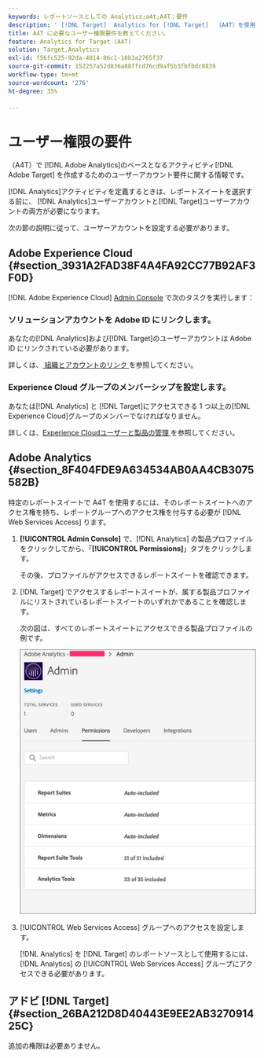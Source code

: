 ```yaml
---
keywords: レポートソースとしての Analytics;a4t;A4T；要件
description: ' [!DNL Target]  Analytics for [!DNL Target]  （A4T）を使用してAdobeでAdobe Analytics ベースのアクティビティを作成するために必要なユーザーアカウント要件を設定する方法について説明します。'
title: A4T に必要なユーザー権限要件を教えてください。
feature: Analytics for Target (A4T)
solution: Target,Analytics
exl-id: f56fc525-92da-4814-86c1-18b3a2765f37
source-git-commit: 152257a52d836a88ffcd76cd9af5b3fbfbdc0839
workflow-type: tm+mt
source-wordcount: '276'
ht-degree: 35%

---
```


# ユーザー権限の要件

（A4T）で [!DNL Adobe Analytics]のベースとなるアクティビティ[!DNL Adobe Target] を作成するためのユーザーアカウント要件に関する情報です。

[!DNL Analytics]アクティビティを定義するときは、レポートスイートを選択する前に、 [!DNL Analytics]ユーザーアカウントと[!DNL Target]ユーザーアカウントの両方が必要になります。

次の節の説明に従って、ユーザーアカウントを設定する必要があります。

## Adobe Experience Cloud {#section_3931A2FAD38F4A4FA92CC77B92AF3F0D}

[!DNL Adobe Experience Cloud] [Admin Console](https://adminconsole.adobe.com) で次のタスクを実行します：

### ソリューションアカウントを Adobe ID にリンクします。

あなたの[!DNL Analytics]および[!DNL Target]のユーザーアカウントは Adobe ID にリンクされている必要があります。

詳しくは、[ 組織とアカウントのリンク ](https://experienceleague.adobe.com/docs/core-services/interface/administration/organizations.html?lang=ja) を参照してください。

### Experience Cloud グループのメンバーシップを設定します。

あなたは[!DNL Analytics] と [!DNL Target]にアクセスできる 1 つ以上の[!DNL Experience Cloud]グループのメンバーでなければなりません。

詳しくは、[Experience Cloudユーザーと製品の管理 ](https://experienceleague.adobe.com/docs/core-services/interface/manage-users-and-products/admin-getting-started.html?lang=ja) を参照してください。

## Adobe Analytics {#section_8F404FDE9A634534AB0AA4CB3075582B}

特定のレポートスイートで A4T を使用するには、そのレポートスイートへのアクセス権を持ち、レポートグループへのアクセス権を付与する必要が [!DNL Web Services Access] ります。

1. **[!UICONTROL Admin Console]** で、[!DNL Analytics] の製品プロファイルをクリックしてから、「**[!UICONTROL Permissions]**」タブをクリックします。

   その後、プロファイルがアクセスできるレポートスイートを確認できます。

1. [!DNL Target] でアクセスするレポートスイートが、属する製品プロファイルにリストされているレポートスイートのいずれかであることを確認します。

   次の図は、すべてのレポートスイートにアクセスできる製品プロファイルの例です。

   ![ 「Admin Console権限」タブ ](/help/main/c-integrating-target-with-mac/a4t/assets/permissions-tab.png)

1. [!UICONTROL Web Services Access] グループへのアクセスを設定します。

   [!DNL Analytics] を [!DNL Target] のレポートソースとして使用するには、[!DNL Analytics] の [!UICONTROL Web Services Access] グループにアクセスできる必要があります。


## アドビ [!DNL Target] {#section_26BA212D8D40443E9EE2AB327091425C}

追加の権限は必要ありません。
